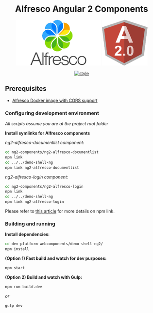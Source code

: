 
<h1 align="center">Alfresco Angular 2 Components</h1>
<p align="center">
  <img title="alfresco" alt='alfresco' src='../assets/alfresco.png'  width="280px" height="150px" ></img>
  <img title="angular2" alt='angular2' src='../assets/angular2.png'  width="150px" height="150px" ></img>
</p>
<p align="center">
    <a href='https://github.com/mgechev/angular2-style-guide'>
      <img src='https://mgechev.github.io/angular2-style-guide/images/badge.svg' alt='style' />
    </a>
</p>


## Prerequisites

- [Alfresco Docker image with CORS support](https://github.com/wabson/alfresco-docker-cors)

### Configuring development environment

*All scripts assume you are at the project root folder*

**Install symlinks for Alfresco components**

*ng2-alfresco-documentlist component:*

```sh
cd ng2-components/ng2-alfresco-documentlist
npm link
cd ../../demo-shell-ng
npm link ng2-alfresco-documentlist
```

*ng2-alfresco-login component:*

```sh
cd ng2-components/ng2-alfresco-login
npm link
cd ../../demo-shell-ng
npm link ng2-alfresco-login
```

Please refer to [this article](https://docs.npmjs.com/cli/link) for more details on npm link.

### Building and running

**Install dependencies:**

```sh
cd dev-platform-webcomponents/demo-shell-ng2/
npm install
```

**(Option 1) Fast build and watch for dev purposes:**

```sh
npm start
```

**(Option 2) Build and watch with Gulp:**

```sh
npm run build.dev
```

*or*

```sh
gulp dev
```
